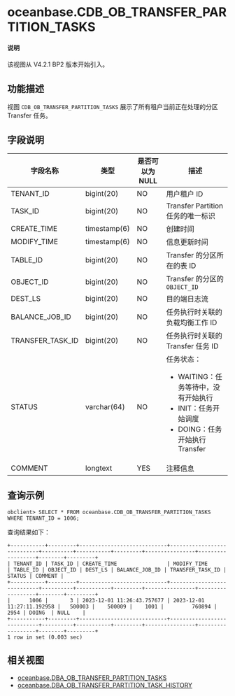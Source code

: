 # oceanbase.CDB_OB_TRANSFER_PARTITION_TASKS

<main id="notice" type='explain'>
  <h4>说明</h4>
  <p>该视图从 V4.2.1 BP2 版本开始引入。</p>
</main>

## 功能描述

视图 `CDB_OB_TRANSFER_PARTITION_TASKS` 展示了所有租户当前正在处理的分区 Transfer 任务。

## 字段说明

| **字段名称** | **类型** | **是否可以为 NULL** | **描述** |
| --- | --- | --- | --- |
| TENANT_ID        | bigint(20)   | NO   |  用户租户 ID   |
| TASK_ID          | bigint(20)   | NO   |  Transfer Partition 任务的唯一标识   |
| CREATE_TIME      | timestamp(6) | NO   |  创建时间   |
| MODIFY_TIME      | timestamp(6) | NO   |  信息更新时间   |
| TABLE_ID         | bigint(20)   | NO   |  Transfer 的分区所在的表 ID   |
| OBJECT_ID        | bigint(20)   | NO   |  Transfer 的分区的 `OBJECT_ID`   |
| DEST_LS          | bigint(20)   | NO   |  目的端日志流   |
| BALANCE_JOB_ID   | bigint(20)   | NO   |  任务执行时关联的负载均衡工作 ID   |
| TRANSFER_TASK_ID | bigint(20)   | NO   |  任务执行时关联的 Transfer 任务 ID   |
| STATUS           | varchar(64)  | NO   |  任务状态：<ul><li>WAITING：任务等待中，没有开始执行</li><li>INIT：任务开始调度</li><li>DOING：任务开始执行 Transfer</li></ul>   |
| COMMENT          | longtext     | YES  |  注释信息   |

## 查询示例

```shell
obclient> SELECT * FROM oceanbase.CDB_OB_TRANSFER_PARTITION_TASKS WHERE TENANT_ID = 1006;
```

查询结果如下：

```shell
+-----------+---------+----------------------------+----------------------------+----------+-----------+---------+----------------+------------------+--------+---------+
| TENANT_ID | TASK_ID | CREATE_TIME                | MODIFY_TIME                | TABLE_ID | OBJECT_ID | DEST_LS | BALANCE_JOB_ID | TRANSFER_TASK_ID | STATUS | COMMENT |
+-----------+---------+----------------------------+----------------------------+----------+-----------+---------+----------------+------------------+--------+---------+
|      1006 |       3 | 2023-12-01 11:26:43.757677 | 2023-12-01 11:27:11.192958 |   500003 |    500009 |    1001 |         760894 |             2954 | DOING  | NULL    |
+-----------+---------+----------------------------+----------------------------+----------+-----------+---------+----------------+------------------+--------+---------+
1 row in set (0.003 sec)
```

## 相关视图

* [oceanbase.DBA_OB_TRANSFER_PARTITION_TASKS](27500.dba_ob_transfer_partition_tasks-of-sys-tenant.md)
* [oceanbase.DBA_OB_TRANSFER_PARTITION_TASK_HISTORY](27600.dba_ob_transfer_partition_tasks_history-of-sys-tenant.md)
